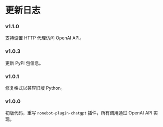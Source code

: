# 更新日志

### v1.1.0

支持设置 HTTP 代理访问 OpenAI API。

### v1.0.3

更新 PyPI 包信息。

### v1.0.1

修复格式以兼容旧版 Python。

### v1.0.0

初版代码，重写 `nonebot-plugin-chatgpt` 插件，所有调用通过 OpenAI API 实现。